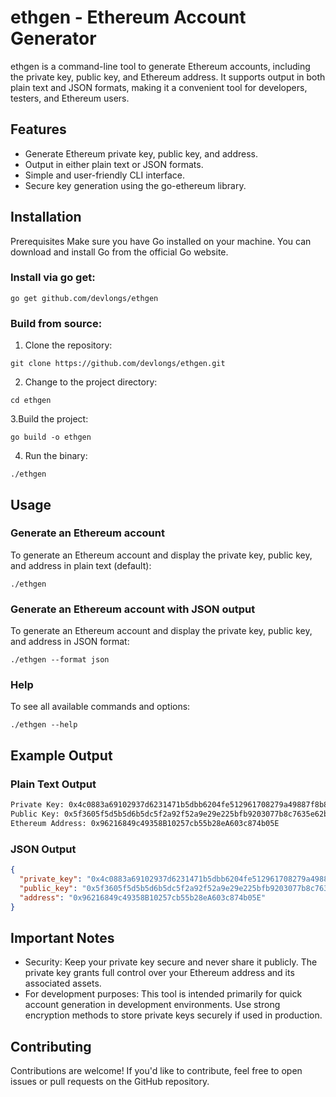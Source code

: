 # ethgen - Ethereum Account Generator
ethgen is a command-line tool to generate Ethereum accounts, including the private key, public key, and Ethereum address. It supports output in both plain text and JSON formats, making it a convenient tool for developers, testers, and Ethereum users.

## Features
- Generate Ethereum private key, public key, and address.
- Output in either plain text or JSON formats.
- Simple and user-friendly CLI interface.
- Secure key generation using the go-ethereum library.
  
## Installation
Prerequisites
Make sure you have Go installed on your machine. You can download and install Go from the official Go website.

### Install via go get:
```
go get github.com/devlongs/ethgen
```

### Build from source:
1. Clone the repository:
```
git clone https://github.com/devlongs/ethgen.git
```
2. Change to the project directory:
```
cd ethgen
```
3.Build the project:
```
go build -o ethgen
```
4. Run the binary:
```
./ethgen
```

## Usage
### Generate an Ethereum account
To generate an Ethereum account and display the private key, public key, and address in plain text (default):
```
./ethgen
```

### Generate an Ethereum account with JSON output
To generate an Ethereum account and display the private key, public key, and address in JSON format:
```
./ethgen --format json
```

### Help
To see all available commands and options:
```
./ethgen --help
```

## Example Output
### Plain Text Output
```txt
Private Key: 0x4c0883a69102937d6231471b5dbb6204fe512961708279a49887f8b8693b7767
Public Key: 0x5f3605f5d5b5d6b5dc5f2a92f52a9e29e225bfb9203077b8c7635e62b4adba9c
Ethereum Address: 0x96216849c49358B10257cb55b28eA603c874b05E
```

### JSON Output
```json
{
  "private_key": "0x4c0883a69102937d6231471b5dbb6204fe512961708279a49887f8b8693b7767",
  "public_key": "0x5f3605f5d5b5d6b5dc5f2a92f52a9e29e225bfb9203077b8c7635e62b4adba9c",
  "address": "0x96216849c49358B10257cb55b28eA603c874b05E"
}
```

## Important Notes
- Security: Keep your private key secure and never share it publicly. The private key grants full control over your Ethereum address and its associated assets.
- For development purposes: This tool is intended primarily for quick account generation in development environments. Use strong encryption methods to store private keys securely if used in production.
  

## Contributing
Contributions are welcome! If you'd like to contribute, feel free to open issues or pull requests on the GitHub repository.
